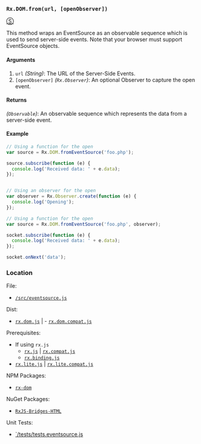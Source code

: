 ### `Rx.DOM.from(url, [openObserver])`
[&#x24C8;](https://github.com/Reactive-Extensions/RxJS-DOM/blob/master/src/eventsource.js "View in source") 

This method wraps an EventSource as an observable sequence which is used to send server-side events.  Note that your browser must support EventSource objects.

#### Arguments
1. `url` *(String)*: The URL of the Server-Side Events.
3. `[openObserver]` *(`Rx.Observer`)*: An optional Observer to capture the open event.

#### Returns
*(`Observable`)*: An observable sequence which represents the data from a server-side event.

#### Example
```js
// Using a function for the open
var source = Rx.DOM.fromEventSource('foo.php');

source.subscribe(function (e) {
  console.log('Received data: ' + e.data);
});


// Using an observer for the open
var observer = Rx.Observer.create(function (e) {
  console.log('Opening');
});

// Using a function for the open
var source = Rx.DOM.fromEventSource('foo.php', observer);

socket.subscribe(function (e) {
  console.log('Received data: ' + e.data);
});

socket.onNext('data');
```

### Location

File:
- [`/src/eventsource.js`](https://github.com/Reactive-Extensions/RxJS-DOM/blob/master/src/eventsource.js)

Dist:
- [`rx.dom.js`](https://github.com/Reactive-Extensions/RxJS-DOM/blob/master/dist/rx.dom.js) | - [`rx.dom.compat.js`](https://github.com/Reactive-Extensions/RxJS-DOM/blob/master/dist/rx.dom.compat.js)

Prerequisites:
- If using `rx.js`
  - [`rx.js`](https://github.com/Reactive-Extensions/RxJS/blob/master/dist/rx.js) | [`rx.compat.js`](https://github.com/Reactive-Extensions/RxJS/blob/master/dist/rx.compat.js)
  - [`rx.binding.js`](https://github.com/Reactive-Extensions/RxJS/blob/master/dist/rx.binding.js)
- [`rx.lite.js`](https://github.com/Reactive-Extensions/RxJS/blob/master/rx.lite.js) | [`rx.lite.compat.js`](https://github.com/Reactive-Extensions/RxJS/blob/master/rx.lite.compat.js)

NPM Packages:
- [`rx-dom`](https://preview.npmjs.com/package/rx-dom)

NuGet Packages:
- [`RxJS-Bridges-HTML`](http://www.nuget.org/packages/RxJS-Bridges-HTML/)

Unit Tests:
- [`/tests/tests.eventsource.js](https://github.com/Reactive-Extensions/RxJS-DOM/blob/master/tests/tests.eventsource.js)
